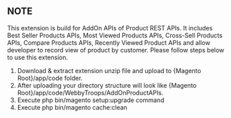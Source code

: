 
## NOTE
This extension is build for AddOn APIs of Product REST APIs.
It includes Best Seller Products APIs, Most Viewed Products APIs, Cross-Sell Products APIs, Compare Products APIs, Recently Viewed Product APIs and allow developer to record view of product by customer. Please follow steps below to use this extension.

1) Download & extract extension unzip file and upload to {Magento Root}/app/code folder.
2) After uploading your directory structure will look like {Magento Root}/app/code/WebbyTroops/AddOnProductAPIs.
3) Execute php bin/magento setup:upgrade command
4) Execute php bin/magento cache:clean
 
